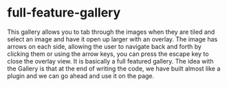 # full-feature-gallery
This gallery allows you to tab through the images when they are tiled and select an image and have it open up larger with an overlay. The image has arrows on each side, 
allowing the user to navigate back and forth by clicking them or using the arrow keys, you can press the escape key to close the overlay view. 
It is basically a full featured gallery.
The idea with the Gallery is that at the end of writing the code, we have built almost like a plugin and we can go ahead and use it on the page.
